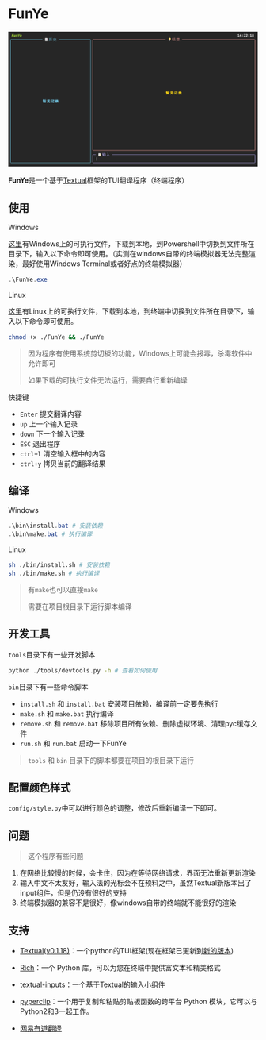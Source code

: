 # FunYe

![screenshot](./img/show.gif)

**FunYe**是一个基于[Textual](https://github.com/Textualize/textual)框架的TUI翻译程序（终端程序）


## 使用

Windows

[这里](https://github.com/kaze-k/FunYe/releases/tag/v1.0.0)有Windows上的可执行文件，下载到本地，到Powershell中切换到文件所在目录下，输入以下命令即可使用。（实测在windows自带的终端模拟器无法完整渲染，最好使用Windows Terminal或者好点的终端模拟器）

```Powershell
.\FunYe.exe
```

Linux

[这里](https://github.com/kaze-k/FunYe/releases/tag/v1.0.0)有Linux上的可执行文件，下载到本地，到终端中切换到文件所在目录下，输入以下命令即可使用。

```bash
chmod +x ./FunYe && ./FunYe
```

> 因为程序有使用系统剪切板的功能，Windows上可能会报毒，杀毒软件中允许即可
>
> 如果下载的可执行文件无法运行，需要自行重新编译

快捷键

- `Enter` 提交翻译内容
- `up` 上一个输入记录
- `down` 下一个输入记录
- `ESC` 退出程序
- `ctrl+l` 清空输入框中的内容
- `ctrl+y` 拷贝当前的翻译结果


## 编译

Windows

```powershell
.\bin\install.bat # 安装依赖
.\bin\make.bat # 执行编译
```

Linux

```bash
sh ./bin/install.sh # 安装依赖
sh ./bin/make.sh # 执行编译
```

> 有`make`也可以直接`make`
> 
> 需要在项目根目录下运行脚本编译


## 开发工具

`tools`目录下有一些开发脚本

``` sh
python ./tools/devtools.py -h # 查看如何使用
```

`bin`目录下有一些命令脚本

- `install.sh` 和 `install.bat` 安装项目依赖，编译前一定要先执行
- `make.sh` 和 `make.bat` 执行编译
- `remove.sh` 和 `remove.bat` 移除项目所有依赖、删除虚拟环境、清理pyc缓存文件
- `run.sh` 和 `run.bat` 启动一下FunYe

> `tools` 和 `bin` 目录下的脚本都要在项目的根目录下运行


## 配置颜色样式

`config/style.py`中可以进行颜色的调整，修改后重新编译一下即可。


## 问题

> 这个程序有些问题
1. 在网络比较慢的时候，会卡住，因为在等待网络请求，界面无法重新更新渲染
2. 输入中文不太友好，输入法的光标会不在预料之中，虽然Textual新版本出了input组件，但是仍没有很好的支持
3. 终端模拟器的兼容不是很好，像windows自带的终端就不能很好的渲染


## 支持
- [Textual(v0.1.18)](https://github.com/Textualize/textual/tree/v0.1.18)：一个python的TUI框架(现在框架已更新到[新的版本](https://github.com/Textualize/textual))

- [Rich](https://github.com/Textualize/rich)：一个 Python 库，可以为您在终端中提供富文本和精美格式

- [textual-inputs](https://github.com/sirfuzzalot/textual-inputs)：一个基于Textual的输入小组件

- [pyperclip](https://github.com/asweigart/pyperclip)：一个用于复制和粘贴剪贴板函数的跨平台 Python 模块，它可以与 Python2和3一起工作。

- [网易有道翻译](https://fanyi.youdao.com/)
